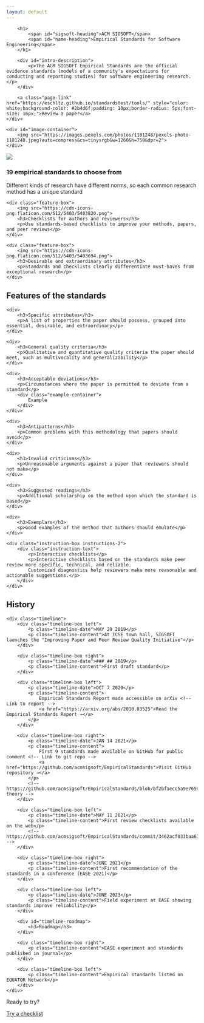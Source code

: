 ```yaml
---
layout: default
---
```


<style>
	main .wrapper {
		width: 100%;
	}
</style>

<section id="intro-section">
	<div id="intro-text">
	
		<h1>
			<span id="sigsoft-heading">ACM SIGSOFT</span>
			<span id="name-heading">Empirical Standards for Software Engineering</span>
		</h1>
	   	
		<div id="intro-description">
			<p>The ACM SIGSOFT Empirical Standards are the official evidence standards (models of a community's expectations for conducting and reporting studies) for software engineering research.</p>
		</div>
		
		<a class="page-link" href="https://eschltz.github.io/standardstest/tools/" style="color: white;background-color: #2b4d6f;padding: 10px;border-radius: 5px;font-size: 16px;">Review a paper</a>
	</div>

    <div id="image-container">
		<img src="https://images.pexels.com/photos/1181248/pexels-photo-1181248.jpeg?auto=compress&cs=tinysrgb&w=1260&h=750&dpr=2">
	</div>
</section>

<section id="feature-section">
	<div class="feature-box">
		<img src="https://cdn-icons-png.flaticon.com/512/9989/9989300.png">
		<h3>19 empirical standards to choose from</h3>
		<p>Different kinds of research have different norms, so each common research method has a unique standard</p>
	</div>
	
	<div class="feature-box">
		<img src="https://cdn-icons-png.flaticon.com/512/5403/5403820.png">
		<h3>Checklists for authors and reviewers</h3>
		<p>Use standards-based checklists to improve your methods, papers, and peer reviews</p>
	</div>
	
	<div class="feature-box">
		<img src="https://cdn-icons-png.flaticon.com/512/5403/5403694.png">
		<h3>Desirable and extraordinary attributes</h3>
		<p>Standards and checklists clearly differentiate must-haves from exceptional research</p>
	</div>
</section>

<section id="instruction-section">
	<h2>Features of the standards</h2>
	
	<div>
		<h3>Specific attributes</h3>
		<p>A list of properties the paper should possess, grouped into essential, desirable, and extraordinary</p>
	</div>
	
	<div>
		<h3>General quality criteria</h3>
		<p>Qualitative and quantitative quality criteria the paper should meet, such as multivocality and generalizability</p>
	</div>
	
	<div>
		<h3>Acceptable deviations</h3>
		<p>Circumstances where the paper is permitted to deviate from a standard</p>
		<div class="example-container">
			Example
		</div>
	</div>
	
	<div>
		<h3>Antipatterns</h3>
		<p>Common problems with this methodology that papers should avoid</p>
	</div>
	
	<div>
		<h3>Invalid criticisms</h3>
		<p>Unreasonable arguments against a paper that reviewers should not make</p>
	</div>
	
	<div>
		<h3>Suggested readings</h3>
		<p>Additional scholarship on the method upon which the standard is based</p>
	</div>
	
	<div>
		<h3>Exemplars</h3>
		<p>Good examples of the method that authors should emulate</p>
	</div>
	
	<div class="instruction-box instructions-2">	
		<div class="instruction-text">
			<p>Interactive checklists</p>
			<p>Interactive checklists based on the standards make peer review more specific, technical, and reliable.
			Customized diagnostics help reviewers make more reasonable and actionable suggestions.</p>
		</div>
	</div>
	
</section>

<section id="history-section">
	<h2>History</h2>
	
	<div class="timeline">
		<div class="timeline-box left">
			<p class="timeline-date">MAY 29 2019</p>
			<p class="timeline-content">At ICSE town hall, SIGSOFT launches the "Improving Paper and Peer Review Quality Initiative"</p>
		</div>
		
		<div class="timeline-box right">
			<p class="timeline-date">### ## 2019</p>
			<p class="timeline-content">First draft standard</p>
		</div>
		
		<div class="timeline-box left">
			<p class="timeline-date">OCT 7 2020</p>
			<p class="timeline-content">
				Empirical Standards Report made accessible on arXiv <!-- Link to report -->
				<a href="https://arxiv.org/abs/2010.03525">Read the Empirical Standards Report →</a>
			</p>
		</div>
		
		<div class="timeline-box right">
			<p class="timeline-date">JAN 14 2021</p>
			<p class="timeline-content">
				First 9 standards made available on GitHub for public comment <!-- Link to git repo -->
				<a href="https://github.com/acmsigsoft/EmpiricalStandards">Visit GitHub repository →</a>
			</p>
			<!-- https://github.com/acmsigsoft/EmpiricalStandards/blob/bf2bfaecc5a9e7659e66237994da7f93433c1e45/empiricalStandards.md#grounded-theory -->
		</div>
		
		<div class="timeline-box left">
			<p class="timeline-date">MAY 11 2021</p>
			<p class="timeline-content">First review checklists available on the web</p>
			<!-- https://github.com/acmsigsoft/EmpiricalStandards/commit/3462acf033baa670f4dd869be1d85d642688da51 -->
		</div>
		
		<div class="timeline-box right">
			<p class="timeline-date">JUNE 2021</p>
			<p class="timeline-content">First recommendation of the standards in a conference (EASE 2021)</p>
		</div>
		
		<div class="timeline-box left">
			<p class="timeline-date">JUNE 2023</p>
			<p class="timeline-content">Field experiment at EASE showing standards improve reliability</p>
		</div>
		
		<div id="timeline-roadmap">
			<h3>Roadmap</h3>
		</div>
		
		<div class="timeline-box right">
			<p class="timeline-content">EASE experiment and standards published in journal</p>
		</div>
		
		<div class="timeline-box left">
			<p class="timeline-content">Empirical standards listed on EQUATOR Network</p>
		</div>
	</div>
</section>

<p id="ready-text">Ready to try?</p>

<a class="page-link ready-link" href="https://eschltz.github.io/standardstest/tools/">Try a checklist</a>

